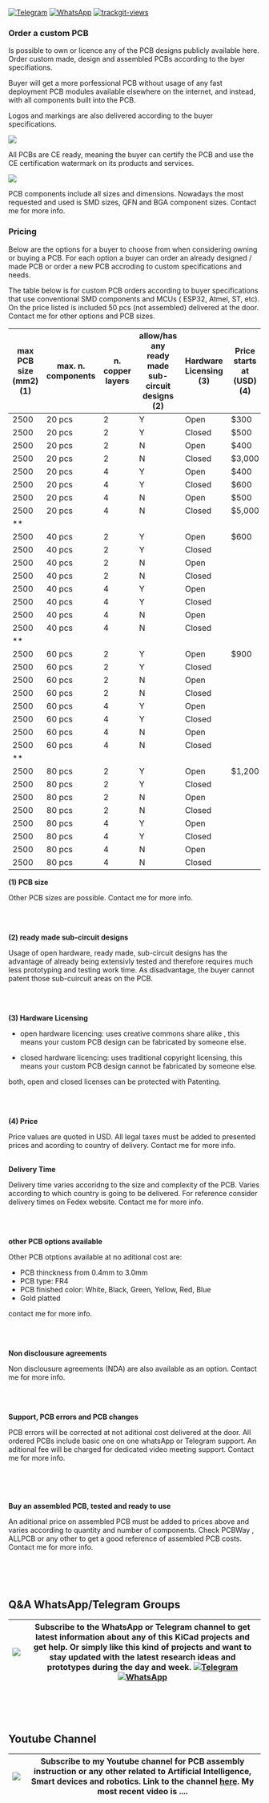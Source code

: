 [![Telegram](https://img.shields.io/badge/join-telegram-blue.svg?style=for-the-badge)](https://t.me/+W4rVVa0_VLEzYmI0)
 [![WhatsApp](https://img.shields.io/badge/join-whatsapp-green.svg?style=for-the-badge)](https://chat.whatsapp.com/FkNC7u83kuy2QRA5sqjBVg) 
<a href="https://trackgit.com">
<img src="https://us-central1-trackgit-analytics.cloudfunctions.net/token/ping/l6j3nh4iyum7zj4nngl6" alt="trackgit-views" />
</a>

### Order a custom PCB
Is possible to own or licence any of the PCB designs publicly available here. Order custom made, design and assembled PCBs according to the byer specifiations.

Buyer will get a more porfessional PCB without usage of any fast deployment PCB modules available elsewhere on the internet, and instead, with all components built into the PCB.  

Logos and markings are also delivered according to the buyer specifications.

![](https://github.com/aeonSolutions/PCB-Prototyping-Catalogue/blob/main/certified%20logos.png)

All PCBs are CE ready, meaning the buyer can certify the PCB and use the CE certification watermark on its products and services. 

![](https://github.com/aeonSolutions/PCB-Prototyping-Catalogue/blob/main/ownApcb.png)

PCB components include all sizes and dimensions. Nowadays the most requested and used is SMD sizes, QFN and BGA component sizes. Contact me for more info.

### Pricing
Below are the options for a buyer to choose from when considering owning or buying a PCB. For each option a buyer can order an already designed / made PCB or order a new PCB accroding to custom specifications and needs.

The table below is for custom PCB orders according to buyer specifications that use conventional SMD components and MCUs ( ESP32, Atmel, ST, etc). On the price listed is included 50 pcs (not assembled) delivered at the door. Contact me for other options and PCB sizes.

| max PCB size (mm2) (1) | max. n. components | n. copper layers | allow/has any ready made sub-circuit designs (2) | Hardware Licensing (3)| Price starts at (USD)(4) |
|--------------------|--------------------|------------------|--------------------------------------|--------------------|-------------|
|    2500            |    20 pcs          |  2               |             Y                        | Open               |     $300    |
|    2500            |    20 pcs          |  2               |             Y                        | Closed             |     $500    |
|    2500            |    20 pcs          |  2               |             N                        | Open               |     $400    |
|    2500            |    20 pcs          |  2               |             N                        | Closed             |   $3,000    |
|    2500            |    20 pcs          |  4               |             Y                        | Open               |     $400    |
|    2500            |    20 pcs          |  4               |             Y                        | Closed             |     $600    |
|    2500            |    20 pcs          |  4               |             N                        | Open               |     $500    |
|    2500            |    20 pcs          |  4               |             N                        | Closed             |   $5,000    |
|**                  |                    |                  |                                      |                    |             |
|    2500            |    40 pcs          |  2               |             Y                        | Open               |     $600    |
|    2500            |    40 pcs          |  2               |             Y                        | Closed             |             |
|    2500            |    40 pcs          |  2               |             N                        | Open               |             |
|    2500            |    40 pcs          |  2               |             N                        | Closed             |             |
|    2500            |    40 pcs          |  4               |             Y                        | Open               |             |
|    2500            |    40 pcs          |  4               |             Y                        | Closed             |             |
|    2500            |    40 pcs          |  4               |             N                        | Open               |             |
|    2500            |    40 pcs          |  4               |             N                        | Closed             |             |
|**                  |                    |                  |                                      |                    |             |
|    2500            |    60 pcs          |  2               |             Y                        | Open               |     $900    |
|    2500            |    60 pcs          |  2               |             Y                        | Closed             |             |
|    2500            |    60 pcs          |  2               |             N                        | Open               |             |
|    2500            |    60 pcs          |  2               |             N                        | Closed             |             |
|    2500            |    60 pcs          |  4               |             Y                        | Open               |             |
|    2500            |    60 pcs          |  4               |             Y                        | Closed             |             |
|    2500            |    60 pcs          |  4               |             N                        | Open               |             |
|    2500            |    60 pcs          |  4               |             N                        | Closed             |             |
|**                  |                    |                  |                                      |                    |             |
|    2500            |    80 pcs          |  2               |             Y                        | Open               |   $1,200    |
|    2500            |    80 pcs          |  2               |             Y                        | Closed             |             |
|    2500            |    80 pcs          |  2               |             N                        | Open               |             |
|    2500            |    80 pcs          |  2               |             N                        | Closed             |             |
|    2500            |    80 pcs          |  4               |             Y                        | Open               |             |
|    2500            |    80 pcs          |  4               |             Y                        | Closed             |             |
|    2500            |    80 pcs          |  4               |             N                        | Open               |             |
|    2500            |    80 pcs          |  4               |             N                        | Closed             |             |

**(1) PCB size**

Other PCB sizes are possible. Contact me for more info.

<br />
<br />

**(2) ready made sub-circuit designs**

Usage of open hardware, ready made, sub-circuit designs has the advantage of already being extensivly tested and therefore requires much less prototyping and testing work time. As disadvantage, the buyer cannot patent those sub-cuircuit areas on the PCB.   

<br />
<br />

**(3) Hardware Licensing**

- open hardware licencing: uses creative commons share alike , this means your custom PCB design can be fabricated by someone else.

- closed hardware licencing: uses traditional copyright licensing, this means your custom PCB design cannot be fabricated by someone else.

both, open and closed licenses can be protected with Patenting.  

<br />
<br />

**(4) Price**

Price values are quoted in USD. All legal taxes must be added to presented prices and acording to country of delivery. Contact me for more info.
<br />
<br />

**Delivery Time**

Delivery time varies accoridng to the size and complexity of the PCB. Varies according to which country is going to be delivered. For reference consider delivery times on Fedex website.  Contact me for more info.

<br />
<br />

**other PCB options available**

Other PCB otptions available at no aditional cost are:
- PCB thinckness from 0.4mm to 3.0mm
- PCB type: FR4
- PCB finished color: White, Black, Green, Yellow, Red, Blue
- Gold platted

contact me for more info.

<br />
<br />

**Non disclousure agreements**

Non disclousure agreements (NDA) are also available as an option. Contact me for more info.

<br />
<br />

**Support, PCB errors and PCB changes**

PCB errors will be corrected at not aditional cost delivered at the door. All ordered PCBs include basic one on one whatsApp or Telegram support. An aditional fee will be charged for dedicated video meeting support. Contact me for more info.

<br />
<br />
<br />

**Buy an assembled PCB, tested and ready to use**

An aditional price on assembled PCB must be added to prices above and varies according to quantity and number of components. Check PCBWay , ALLPCB or any other to get a good reference of assembled PCB costs. Contact me for more info.

<br />
<br />
<br />

## Q&A WhatsApp/Telegram Groups
| ![](https://github.com/aeonSolutions/PCB-Prototyping-Catalogue/blob/main/whatsAppTelegram.png) | Subscribe to the WhatsApp or Telegram channel to get latest information about any of this KiCad projects and get help. Or simply like this kind of projects and want to stay updated with the latest research ideas and prototypes during the day and week. [![Telegram](https://img.shields.io/badge/join-telegram-blue.svg?style=for-the-badge)](https://t.me/+W4rVVa0_VLEzYmI0) [![WhatsApp](https://img.shields.io/badge/join-whatsapp-green.svg?style=for-the-badge)](https://chat.whatsapp.com/FkNC7u83kuy2QRA5sqjBVg) |
|-------------|------|


<br />
<br />
<br />

## Youtube Channel
| ![](https://github.com/aeonSolutions/PCB-Prototyping-Catalogue/blob/main/youtube.png) | Subscribe to my Youtube channel for PCB assembly instruction or any other related to Artificial Intelligence, Smart devices and robotics. Link to the channel [here](https://www.youtube.com/channel/UCAewCBpMRPGCyFc1ET5CHJw). My most recent video is .... |
|-------------|------|

